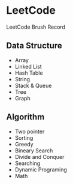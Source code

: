 # LeetCode
LeetCode Brush Record

## Data Structure

- Array
- Linked List
- Hash Table
- String
- Stack & Queue
- Tree
- Graph

## Algorithm

- Two pointer
- Sorting
- Greedy
- Bineary Search
- Divide and Conquer
- Searching
- Dynamic Programing
- Math

